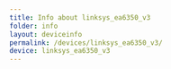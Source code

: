```yaml
---
title: Info about linksys_ea6350_v3
folder: info
layout: deviceinfo
permalink: /devices/linksys_ea6350_v3/
device: linksys_ea6350_v3
---
```

